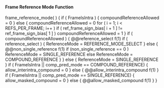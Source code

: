 #### Frame Reference Mode Function

<div class="syntax">
frame_reference_mode( ) {
    if ( FrameIsIntra ) {
        compoundReferenceAllowed = 0
    } else {
        compoundReferenceAllowed = 0
        for ( i = 1; i < REFS_PER_FRAME; i++ )
            if ( ref_frame_sign_bias[ i + 1 ] != ref_frame_sign_bias[ 1 ] )
                compoundReferenceAllowed = 1
    }
    if ( compoundReferenceAllowed ) {
        @@reference_select                                              f(1)
        if ( reference_select ) {
            ReferenceMode = REFERENCE_MODE_SELECT
        } else {
            @@non_single_reference                                      f(1)
            if (non_single_reference == 0 )
                ReferenceMode = SINGLE_REFERENCE
            else
                ReferenceMode = COMPOUND_REFERENCE
        }
    } else {
        ReferenceMode = SINGLE_REFERENCE
    }
    if ( FrameIsIntra || comp_pred_mode == COMPOUND_REFERENCE) {
        allow_interintra_compound = 0
    } else {
        @@allow_interintra_compound                                     f(1)
    }
    if ( FrameIsIntra || comp_pred_mode == SINGLE_REFERENCE) {
        allow_masked_compound = 0
    } else {
        @@allow_masked_compound                                         f(1)
    }
}
</div>
